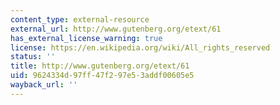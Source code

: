 ```yaml
---
content_type: external-resource
external_url: http://www.gutenberg.org/etext/61
has_external_license_warning: true
license: https://en.wikipedia.org/wiki/All_rights_reserved
status: ''
title: http://www.gutenberg.org/etext/61
uid: 9624334d-97ff-47f2-97e5-3addf00605e5
wayback_url: ''
---
```

